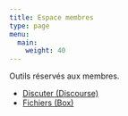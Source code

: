 ```yaml
---
title: Espace membres
type: page
menu:
  main:
    weight: 40
---
```


Outils réservés aux membres.

<ul class="unstyled">
    <li><a href="https://oasisgrainesdenvies.plopcom.fr/discourse/" class="btn btn--primary">Discuter (Discourse)</a></li>
    <li><a href="https://box.oasisgrainesdenvies.org" class="btn btn--primary">Fichiers (Box)</a></li>
</ul>
